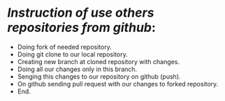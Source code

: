  # *__Instruction of use others repositories from github__*:

* Doing fork of needed repository.
* Doing git clone to our local repository.
* Creating new branch at cloned repository with changes.
* Doing all our changes only in this branch.
* Senging this changes to our repository on github (push).
* On github sending pull request with our changes to forked repository.
* End.
